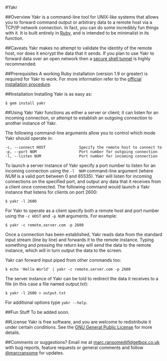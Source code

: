 #Yakr

##Overview
Yakr is a command-line tool for UNIX-like systems that allows you to forward command output or arbitrary data to a remote host via a TCP/IP network connection.  In fact, you can do some incredibly fun things with it.  It is built entirely in [Ruby](http://ruby-lang.org/), and is intended to be minimalist in its function.

##Caveats
Yakr makes no attempt to validate the identity of the remote host, nor does it encrypt the data that it sends.  If you plan to use Yakr to forward data over an open network then a [secure shell tunnel](http://en.wikipedia.org/wiki/Tunneling_protocol#Secure_shell_tunneling) is highly recommended.

##Prerequisites
A working Ruby installation (version 1.9 or greater) is required for Yakr to work.  For more information refer to the [official installation procedure](http://www.ruby-lang.org/en/downloads/).

##Installation
Installing Yakr is as easy as:

	$ gem install yakr

##Using Yakr
Yakr functions as either a server or client; it can listen for an incoming connection, or attempt to establish an outgoing connection to another instance of Yakr.

The following command-line arguments allow you to control which mode Yakr should operate in:

	-c, --connect HOST               Specify the remote host to connect to
	-p, --port NUM                   Port number for outgoing connection
	-l, --listen NUM                 Port number for incoming connection

To launch a server instance of Yakr specify a port number to listen for an incoming connection using the `-l  NUM` command-line argument (where _NUM_ is a valid port between 0 and 65535).  Yakr will listen for incoming connections on the specified port, and output any data that it receives from a client once connected.  The following command would launch a Yakr instance that listens for clients on port 2600:

	$ yakr -l 2600

For Yakr to operate as a client specify both a remote host and port number using the `-c HOST` and `-p NUM` arguments.  For example:

	$ yakr -c remote.server.com -p 2600

Once a connection has been established, Yakr reads data from the standard input stream (line by line) and forwards it to the remote instance.  Typing something and pressing the return key will send the data to the remote instance, which will in turn output the data to the screen.

Yakr can forward input piped from other commands too:

	$ echo 'Hello World' | yakr -c remote.server.com -p 2600

The server instance of Yakr can be told to redirect the data it receives to a file (in this case a file named _output.txt_):

	$ yakr -l 2600 > output.txt

For additional options type `yakr --help`.

##Fun Stuff
To be added soon.

##License
Yakr is free software, and you are welcome to redistribute it under certain conditions.  See the [GNU General Public License](http://www.gnu.org/licenses/gpl.html) for more details.

##Comments or suggestions?
Email me at [marc.ransome@fidgetbox.co.uk](marc.ransome@fidgetbox.co.uk) with bug reports, feature requests or general comments and follow [@marcransome](http://www.twitter.com/marcransome) for updates.
